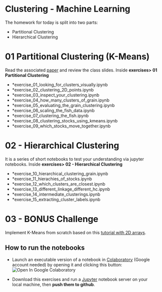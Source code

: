 # Clustering - Machine Learning

The homework for today is split into two parts:
- Partitional Clustering 
- Hierarchical Clustering

# 01 Partitional Clustering  (K-Means)
Read the associated [paper](https://drive.google.com/file/d/1vOKyDRe6mIBTFhdq8d_PfQSfqz_H5dWL/view) and review the class slides. Inside **exercises> 01 Partitional Clustering**  
- *exercise_01_looking_for_clusters_visually.ipynb
- *exercise_02_clustering_2D_points.ipynb
- *exercise_03_inspect_your_clustering.ipynb
- *exercise_04_how_many_clusters_of_grain.ipynb
- *exercise_05_evaluating_the_grain_clustering.ipynb
- *exercise_06_scaling_the_fish_data.ipynb
- *exercise_07_clustering_the_fish.ipynb
- *exercise_08_clustering_stocks_using_kmeans.ipynb
- *exercise_09_which_stocks_move_together.ipynb

# 02 - Hierarchical Clustering
It is a series of short notebooks to test your understanding via jupyter notebooks. Inside **exercises> 02 - Hierarchical Clustering** 
- *exercise_10_hierarchical_clustering_grain.ipynb
- *exercise_11_hierachies_of_stocks.ipynb
- *exercise_12_which_clusters_are_closest.ipynb
- *exercise_13_different_linkage_different_hc.ipynb
- *exercise_14_intermediate_clusterings.ipynb
- *exercise_15_extracting_cluster_labels.ipynb

# 03 - BONUS Challenge
Implement K-Means from scratch based on this [tutorial with 2D arrays](https://pythonprogramming.net/k-means-from-scratch-machine-learning-tutorial/). 

## How to run the notebooks

- Launch an executable version of a notebook in [Colaboratory](https://colab.research.google.com/) (Google account needed) by opening it and clicking this button: ![Open In Google Colaboratory](https://colab.research.google.com/assets/colab-badge.svg)

- Download this exercises and run a [Jupyter](https://jupyter.org/) notebook server on your local machine, then **push them to github**.


